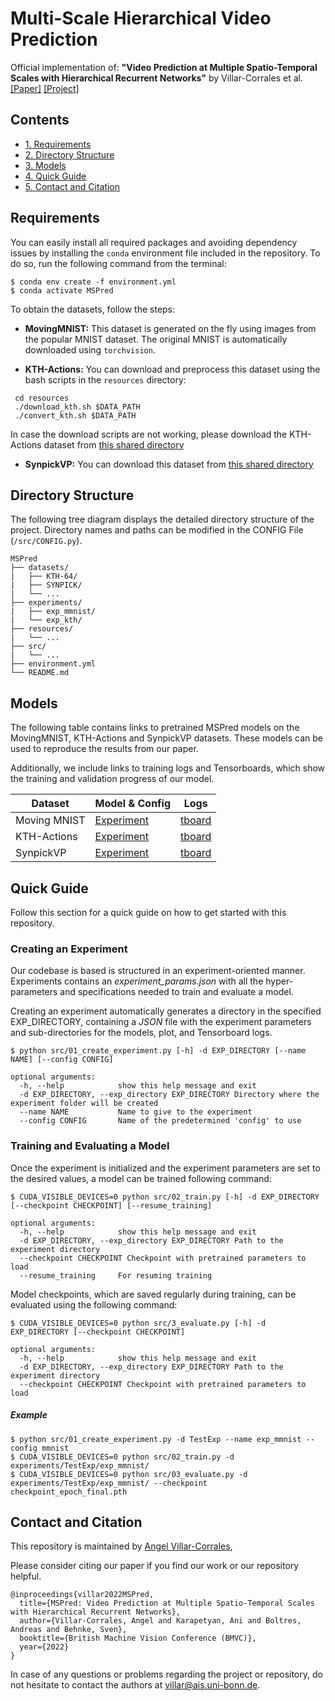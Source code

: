 # Multi-Scale Hierarchical Video Prediction


Official implementation of: **"Video Prediction at Multiple Spatio-Temporal Scales with	Hierarchical Recurrent Networks"** by Villar-Corrales et al. [[Paper]](http://www.angelvillarcorrales.com/templates/others/Publications/2022_MSPred_BMVC.pdf)  [[Project]](https://sites.google.com/view/mspred/home)


## Contents

 * [1. Requirements](#requirements)
 * [2. Directory Structure](#directory-structure)
 * [3. Models](#models)
 * [4. Quick Guide](#quick-guide)
 * [5. Contact and Citation](#contact-and-citation)


## Requirements

You can easily install all required packages and avoiding dependency issues by installing the ```conda``` environment file included in the repository. To do so, run the following command from the terminal:

```shell
$ conda env create -f environment.yml
$ conda activate MSPred
```

To obtain the datasets, follow the steps:

 - **MovingMNIST:** This dataset is generated on the fly using images from the popular MNIST dataset. The original MNIST is automatically downloaded using `torchvision`.

 - **KTH-Actions:** You can download and preprocess this dataset using the bash scripts in the `resources` directory:
```shell
 cd resources
 ./download_kth.sh $DATA_PATH
 ./convert_kth.sh $DATA_PATH
```
In case the download scripts are not working, please download the KTH-Actions dataset from [this shared directory](https://www.dropbox.com/sh/byp2c5s1q9d4uud/AACRJLBZTjc1c3kMS5IKDMa6a?dl=0)

 - **SynpickVP:** You can download this dataset from [this shared directory](https://www.dropbox.com/sh/byp2c5s1q9d4uud/AACRJLBZTjc1c3kMS5IKDMa6a?dl=0)


## Directory Structure

The following tree diagram displays the detailed directory structure of the project. Directory names and paths can be modified in the CONFIG File (`/src/CONFIG.py`).

```
MSPred
├── datasets/
|   ├── KTH-64/
|   ├── SYNPICK/
|   └── ...
├── experiments/
|   ├── exp_mmnist/
|   └── exp_kth/
├── resources/
|   └── ...
├── src/
|   └── ...
├── environment.yml
└── README.md
```


## Models

The following table contains links to pretrained MSPred models on the MovingMNIST, KTH-Actions and SynpickVP datasets. These models can be used to reproduce the results from our paper.

Additionally, we include links to training logs and Tensorboards, which show the training and validation progress of our model.

| Dataset  | Model & Config | Logs |
| ------------- | ------------- | ------------- |
| Moving MNIST | [Experiment](https://www.dropbox.com/sh/6euwvurae6y5j47/AACHnAYpQt8smKIKpwRqaz3Ra?dl=0) | [tboard](https://tensorboard.dev/experiment/h7YfwWyVSZy5N9nBOceyUA/#scalars) |
| KTH-Actions | [Experiment](https://www.dropbox.com/sh/qho15xgljhvzcta/AAAINQIv9hnp9TqJsS2zM57da?dl=0) | [tboard](https://tensorboard.dev/experiment/5aOLm5J4TgWnkZHzn0vNRw/#scalars) |
| SynpickVP | [Experiment](https://www.dropbox.com/sh/80yq2off5f0o25f/AADpQbu731yv8A94LiYQWRkpa?dl=0)  | [tboard](https://tensorboard.dev/experiment/M9GfRex7Qs6DYc3XeV06iA/#scalars) |


## Quick Guide

Follow this section for a quick guide on how to get started with this repository.

### Creating an Experiment

Our codebase is based is structured in an experiment-oriented manner.
Experiments contains an *experiment_params.json* with all the hyper-parameters and specifications needed to train and evaluate a model.

Creating an experiment automatically generates a directory in the specified EXP_DIRECTORY, containing a *JSON* file with the experiment parameters and sub-directories for the models, plot, and Tensorboard logs.


```shell
$ python src/01_create_experiment.py [-h] -d EXP_DIRECTORY [--name NAME] [--config CONFIG]

optional arguments:
  -h, --help            show this help message and exit
  -d EXP_DIRECTORY, --exp_directory EXP_DIRECTORY Directory where the experiment folder will be created
  --name NAME           Name to give to the experiment
  --config CONFIG       Name of the predetermined 'config' to use
```


### Training and Evaluating a Model

Once the experiment is initialized and the experiment parameters are set to the desired values, a model can be trained following command:

```shell
$ CUDA_VISIBLE_DEVICES=0 python src/02_train.py [-h] -d EXP_DIRECTORY [--checkpoint CHECKPOINT] [--resume_training]

optional arguments:
  -h, --help            show this help message and exit
  -d EXP_DIRECTORY, --exp_directory EXP_DIRECTORY Path to the experiment directory
  --checkpoint CHECKPOINT Checkpoint with pretrained parameters to load
  --resume_training     For resuming training

```

Model checkpoints, which are saved regularly during training, can be evaluated using the following command:

```shell
$ CUDA_VISIBLE_DEVICES=0 python src/3_evaluate.py [-h] -d EXP_DIRECTORY [--checkpoint CHECKPOINT]

optional arguments:
  -h, --help            show this help message and exit
  -d EXP_DIRECTORY, --exp_directory EXP_DIRECTORY Path to the experiment directory
  --checkpoint CHECKPOINT Checkpoint with pretrained parameters to load
```


##### Example


```shell
$ python src/01_create_experiment.py -d TestExp --name exp_mmnist --config mmnist
$ CUDA_VISIBLE_DEVICES=0 python src/02_train.py -d experiments/TestExp/exp_mmnist/
$ CUDA_VISIBLE_DEVICES=0 python src/03_evaluate.py -d experiments/TestExp/exp_mmnist/ --checkpoint checkpoint_epoch_final.pth

```


## Contact and Citation

This repository is maintained by [Angel Villar-Corrales](http://angelvillarcorrales.com/templates/home.php),

Please consider citing our paper if you find our work or our repository helpful.

```
@inproceedings{villar2022MSPred,
  title={MSPred: Video Prediction at Multiple Spatio-Temporal Scales with Hierarchical Recurrent Networks},
  author={Villar-Corrales, Angel and Karapetyan, Ani and Boltres, Andreas and Behnke, Sven},
  booktitle={British Machine Vision Conference (BMVC)},
  year={2022}
}
```

In case of any questions or problems regarding the project or repository, do not hesitate to contact the authors at villar@ais.uni-bonn.de.

